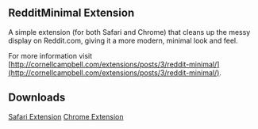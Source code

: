 ## RedditMinimal Extension

A simple extension (for both Safari and Chrome) that cleans up the messy display on Reddit.com, giving it a more modern, minimal look and feel.

For more information visit [http://cornellcampbell.com/extensions/posts/3/reddit-minimal/](http://cornellcampbell.com/extensions/posts/3/reddit-minimal/).

## Downloads

[Safari Extension](http://cornellcampbell.com/extensions/download/RedditMinimal-1.3.1.safariextz/)
[Chrome Extension](https://chrome.google.com/webstore/detail/redditminimal/nncgpcilaimaohejhbpafkmglncfigej)